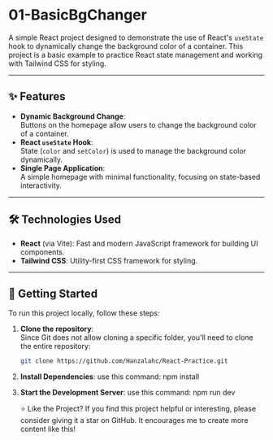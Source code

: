 # 01-BasicBgChanger 

A simple React project designed to demonstrate the use of React's `useState` hook to dynamically change the background color of a container. This project is a basic example to practice React state management and working with Tailwind CSS for styling.  

---

## ✨ Features  

- **Dynamic Background Change**:  
  Buttons on the homepage allow users to change the background color of a container.  
- **React `useState` Hook**:  
  State (`color` and `setColor`) is used to manage the background color dynamically.  
- **Single Page Application**:  
  A simple homepage with minimal functionality, focusing on state-based interactivity.  

---

## 🛠️ Technologies Used  

- **React** (via Vite): Fast and modern JavaScript framework for building UI components.  
- **Tailwind CSS**: Utility-first CSS framework for styling.  

---

## 🚀 Getting Started  

To run this project locally, follow these steps:  

1. **Clone the repository**:  
   Since Git does not allow cloning a specific folder, you'll need to clone the entire repository:  
   ```bash  
   git clone https://github.com/Hanzalahc/React-Practice.git

2. **Install Dependencies**:
   use this command: npm install
   
4. **Start the Development Server**:
   use this command: npm run dev

   ⭐ Like the Project?
If you find this project helpful or interesting, please consider giving it a star on GitHub. It encourages me to create more content like this!


